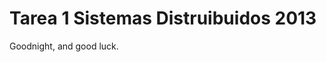 <head>
  <title class="rmd-on" >Tarea 1 Sistemas Distruibuidos 2013</title>
  <link rel="stylesheet" href="remarkdown.css">
</head>
<body class="rmd-on">
  <h1>Tarea 1 Sistemas Distruibuidos 2013 </h1>
  <p>Goodnight, and good luck.</p>
</body>
</html>